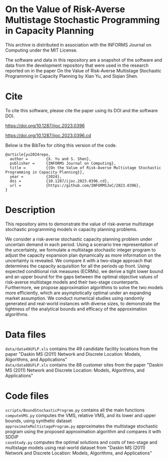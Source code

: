 # On the Value of Risk-Averse Multistage Stochastic Programming in Capacity Planning
This archive is distributed in association with the INFORMS Journal on Computing under the MIT License.

The software and data in this repository are a snapshot of the software and data from the development repository that were used in the research reported on in the paper On the Value of Risk-Averse Multistage Stochastic Programming in Capacity Planning by Xian Yu, and Siqian Shen.

# Cite
To cite this software, please cite the paper using its DOI and the software DOI.

https://doi.org/10.1287/ijoc.2023.0396

https://doi.org/10.1287/ijoc.2023.0396.cd

Below is the BibTex for citing this version of the code.

```
@article{yu2024repo,
  author =        {X. Yu and S. Shen},  
  publisher =     {INFORMS Journal on Computing},
  title =         {{On the Value of Risk-Averse Multistage Stochastic Programming in Capacity Planning}},
  year =          {2024},
  doi =           {10.1287/ijoc.2023.0396.cd},
  url =           {https://github.com/INFORMSJoC/2023.0396},
}
```

# Description
This repository aims to demonstrate the value of risk-averse multistage stochastic programming models in capacity planning problems. 

We consider a risk-averse stochastic capacity planning problem under uncertain demand in each period. Using a scenario tree representation of the uncertainty, we formulate a multistage stochastic integer program to adjust the capacity expansion plan dynamically as more information on the uncertainty is revealed. We compare it with a two-stage approach that determines the capacity acquisition for all the periods up front.  Using expected conditional risk measures (ECRMs), we derive a tight lower bound and an upper bound for the gaps between the optimal objective values of risk-averse multistage models and their two-stage counterparts. Furthermore, we propose approximation algorithms to solve the two models more efficiently, which are asymptotically optimal under an expanding market assumption. We conduct numerical studies using randomly generated and real-world instances with diverse sizes, to demonstrate the tightness of the analytical bounds and efficacy of the approximation algorithms.

# Data files
```data/data49UFLP.xls``` contains the 49 candidate facility locations from the paper "Daskin MS (2011) Network and Discrete Location: Models, Algorithms, and Applications" <br />
```data/data88UFLP.xls``` contains the 88 customer sites from the paper "Daskin MS (2011) Network and Discrete Location: Models, Algorithms, and Applications" 

# Code files
```scripts/BoundStochasticProgram.py``` contains all the main functions <br />
```computeVMS.py``` computes the VMS, relative VMS, and its lower and upper bounds, using synthetic dataset <br />
```approximateMultistageProgram.py``` approximates the multistage stochastic program using the proposed approximation algorithm and compares it with SDDiP <br />
```caseStudy.py``` computes the optimal solutions and costs of two-stage and multistage models using real-world dataset from "Daskin MS (2011) Network and Discrete Location: Models, Algorithms, and Applications"
